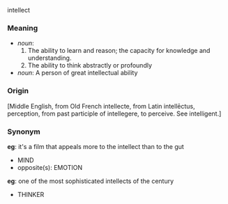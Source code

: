 intellect
### Meaning
+ _noun_:
   1. The ability to learn and reason; the capacity for knowledge and understanding.
   2. The ability to think abstractly or profoundly
+ _noun_: A person of great intellectual ability

### Origin

[Middle English, from Old French intellecte, from Latin intellēctus, perception, from past participle of intellegere, to perceive. See intelligent.]

### Synonym

__eg__: it's a film that appeals more to the intellect than to the gut

+ MIND
+ opposite(s): EMOTION

__eg__: one of the most sophisticated intellects of the century

+ THINKER



